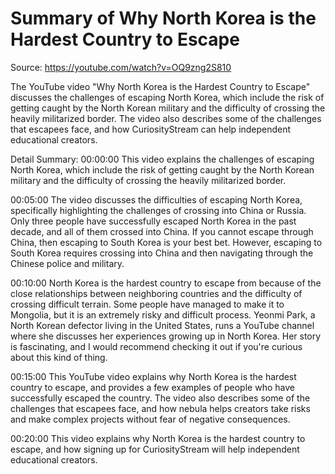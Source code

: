 # Summary of Why North Korea is the Hardest Country to Escape

Source: https://youtube.com/watch?v=OQ9zng2S810

The YouTube video "Why North Korea is the Hardest Country to Escape" discusses the challenges of escaping North Korea, which include the risk of getting caught by the North Korean military and the difficulty of crossing the heavily militarized border. The video also describes some of the challenges that escapees face, and how CuriosityStream can help independent educational creators.

Detail Summary: 
00:00:00
This video explains the challenges of escaping North Korea, which include the risk of getting caught by the North Korean military and the difficulty of crossing the heavily militarized border.

00:05:00
The video discusses the difficulties of escaping North Korea, specifically highlighting the challenges of crossing into China or Russia. Only three people have successfully escaped North Korea in the past decade, and all of them crossed into China. If you cannot escape through China, then escaping to South Korea is your best bet. However, escaping to South Korea requires crossing into China and then navigating through the Chinese police and military.

00:10:00
North Korea is the hardest country to escape from because of the close relationships between neighboring countries and the difficulty of crossing difficult terrain. Some people have managed to make it to Mongolia, but it is an extremely risky and difficult process. Yeonmi Park, a North Korean defector living in the United States, runs a YouTube channel where she discusses her experiences growing up in North Korea. Her story is fascinating, and I would recommend checking it out if you're curious about this kind of thing.

00:15:00
This YouTube video explains why North Korea is the hardest country to escape, and provides a few examples of people who have successfully escaped the country. The video also describes some of the challenges that escapees face, and how nebula helps creators take risks and make complex projects without fear of negative consequences.

00:20:00
This video explains why North Korea is the hardest country to escape, and how signing up for CuriosityStream will help independent educational creators.

